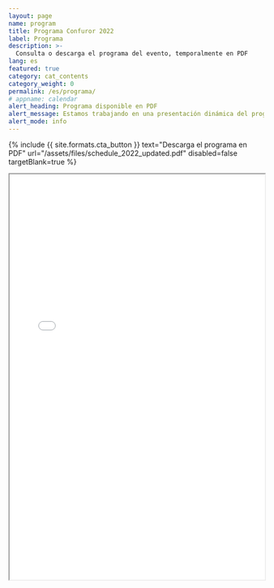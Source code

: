 ```yaml
---
layout: page
name: program
title: Programa Confuror 2022
label: Programa
description: >-
  Consulta o descarga el programa del evento, temporalmente en PDF
lang: es
featured: true
category: cat_contents
category_weight: 0
permalink: /es/programa/
# appname: calendar
alert_heading: Programa disponible en PDF
alert_message: Estamos trabajando en una presentación dinámica del programa en aplicación web. Han existido retrasos con el lanzamiento de la misma. Para no contener la información por más tiempo, hemos puesto a disposición el programa en su versión PDF. Esperamos proveer la aplicación planteada a tiempo. Agradecemos la espera.
alert_mode: info
---
```


{%
  include {{ site.formats.cta_button }}
  text="Descarga el programa en PDF"
  url="/assets/files/schedule_2022_updated.pdf"
  disabled=false
  targetBlank=true
%}

<div class="container-overflow">
  <iframe src="/assets/files/schedule_2022_updated.pdf" width="100%" height="800px">
</div>